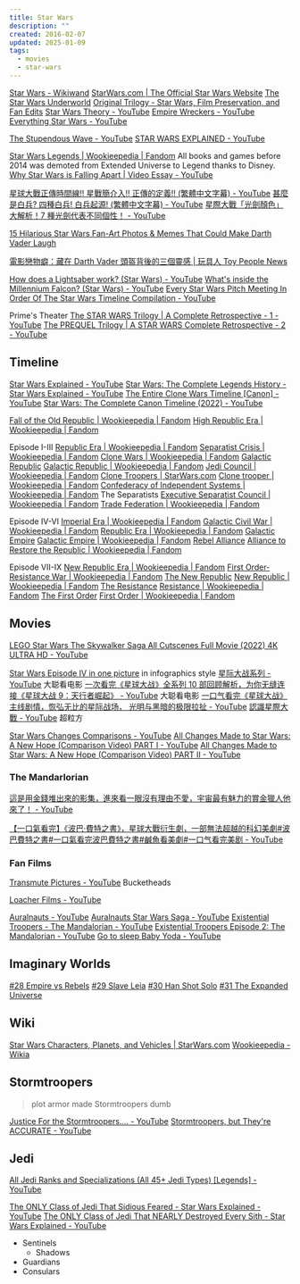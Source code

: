 ```yaml
---
title: Star Wars
description: ""
created: 2016-02-07
updated: 2025-01-09
tags:
  - movies
  - star-wars
---
```


[Star Wars - Wikiwand](http://www.wikiwand.com/en/Star_Wars)
[StarWars.com | The Official Star Wars Website](http://www.starwars.com/)
[The Star Wars Underworld](http://www.starwarsunderworld.com/)
[Original Trilogy - Star Wars, Film Preservation, and Fan Edits](https://originaltrilogy.com/)
[Star Wars Theory - YouTube](https://www.youtube.com/channel/UC8CbFnDTYkiVweaz8y9wd_Q)
[Empire Wreckers - YouTube](https://www.youtube.com/@empirewreckers)
[Everything Star Wars - YouTube](https://www.youtube.com/@StarWarsRebelsStar)

[The Stupendous Wave - YouTube](https://www.youtube.com/@TheStupendousWave)
[STAR WARS EXPLAINED - YouTube](https://www.youtube.com/playlist?list=PLGtejOzdTfmx39oyTPlybqqns7PSJsaFO)

[Star Wars Legends | Wookieepedia | Fandom](https://starwars.fandom.com/wiki/Star_Wars_Legends)
All books and games before 2014 was demoted from Extended Universe to Legend thanks to Disney.
[Why Star Wars is Falling Apart | Video Essay - YouTube](https://www.youtube.com/watch?v=hZAfdW9pvP0)

[星球大戰正傳時間線!! 星戰簡介入!! 正傳的定義!! (繁體中文字幕) - YouTube](https://www.youtube.com/watch?v=W_H2OIVKj-s&t=1s)
[甚麼是白兵? 四種白兵! 白兵起源! (繁體中文字幕) - YouTube](https://www.youtube.com/watch?v=QGhVDeF9K04)
[星際大戰「光劍顏色」大解析！7 種光劍代表不同個性！ - YouTube](https://www.youtube.com/watch?v=zPUd6o3sW24)

[15 Hilarious Star Wars Fan-Art Photos & Memes That Could Make Darth Vader Laugh](https://screenrant.com/star-wars-funniest-fan-art-photos-memes/)

[電影戀物癖：藏在 Darth Vader 頭盔背後的三個靈感 | 玩具人 Toy People News](https://www.toy-people.com/?p=49365)

[How does a Lightsaber work? (Star Wars) - YouTube](https://www.youtube.com/watch?v=KduIzGhnb5c)
[What's inside the Millennium Falcon? (Star Wars) - YouTube](https://www.youtube.com/watch?v=O5-WI7XN6uo)
[Every Star Wars Pitch Meeting In Order Of The Star Wars Timeline Compilation - YouTube](https://www.youtube.com/watch?v=o_le0iRslrU)

Prime's Theater
[The STAR WARS Trilogy | A Complete Retrospective - 1 - YouTube](https://www.youtube.com/watch?v=OMF1PgaIdJk)
[The PREQUEL Trilogy | A STAR WARS Complete Retrospective - 2 - YouTube](https://www.youtube.com/watch?v=8QtddvR5ZVs)

## Timeline

[Star Wars Explained - YouTube](https://www.youtube.com/c/StarWarsExplained)
[Star Wars: The Complete Legends History - Star Wars Explained - YouTube](https://www.youtube.com/watch?v=E9QyKl6dgA4)
[The Entire Clone Wars Timeline [Canon] - YouTube](https://www.youtube.com/watch?v=peg3vTiWAj8)
[Star Wars: The Complete Canon Timeline (2022) - YouTube](https://www.youtube.com/watch?v=6t81ODdOBKc)

[Fall of the Old Republic | Wookieepedia | Fandom](https://starwars.fandom.com/wiki/Fall_of_the_Old_Republic)
[High Republic Era | Wookieepedia | Fandom](https://starwars.fandom.com/wiki/High_Republic_Era)

Episode I-III
[Republic Era | Wookieepedia | Fandom](https://starwars.fandom.com/wiki/Republic_Era)
[Separatist Crisis | Wookieepedia | Fandom](https://starwars.fandom.com/wiki/Separatist_Crisis)
[Clone Wars | Wookieepedia | Fandom](https://starwars.fandom.com/wiki/Clone_Wars)
[Galactic Republic](http://www.starwars.com/databank/galactic-republic)
[Galactic Republic | Wookieepedia | Fandom](https://starwars.fandom.com/wiki/Galactic_Republic)
[Jedi Council | Wookieepedia | Fandom](https://starwars.fandom.com/wiki/Jedi_Council)
[Clone Troopers | StarWars.com](http://www.starwars.com/databank/clone-troopers)
[Clone trooper | Wookieepedia | Fandom](https://starwars.fandom.com/wiki/Clone_trooper)
[Confederacy of Independent Systems | Wookieepedia | Fandom](https://starwars.fandom.com/wiki/Confederacy_of_Independent_Systems) The Separatists
[Executive Separatist Council | Wookieepedia | Fandom](https://starwars.fandom.com/wiki/Executive_Separatist_Council)
[Trade Federation | Wookieepedia | Fandom](https://starwars.fandom.com/wiki/Trade_Federation)

Episode IV-VI
[Imperial Era | Wookieepedia | Fandom](https://starwars.fandom.com/wiki/Imperial_Era)
[Galactic Civil War | Wookieepedia | Fandom](https://starwars.fandom.com/wiki/Galactic_Civil_War)
[Republic Era | Wookieepedia | Fandom](https://starwars.fandom.com/wiki/Republic_Era)
[Galactic Empire](http://www.starwars.com/databank/galactic-empire)
[Galactic Empire | Wookieepedia | Fandom](https://starwars.fandom.com/wiki/Galactic_Empire)
[Rebel Alliance](http://www.starwars.com/databank/rebel-alliance)
[Alliance to Restore the Republic | Wookieepedia | Fandom](https://starwars.fandom.com/wiki/Alliance_to_Restore_the_Republic)

Episode VII-IX
[New Republic Era | Wookieepedia | Fandom](https://starwars.fandom.com/wiki/New_Republic_Era)
[First Order-Resistance War | Wookieepedia | Fandom](https://starwars.fandom.com/wiki/First_Order-Resistance_War)
[The New Republic](http://www.starwars.com/databank/the-new-republic)
[New Republic | Wookieepedia | Fandom](https://starwars.fandom.com/wiki/New_Republic)
[The Resistance](http://www.starwars.com/databank/the-resistance)
[Resistance | Wookieepedia | Fandom](https://starwars.fandom.com/wiki/Resistance)
[The First Order](http://www.starwars.com/databank/the-first-order)
[First Order | Wookieepedia | Fandom](https://starwars.fandom.com/wiki/First_Order)

## Movies

[LEGO Star Wars The Skywalker Saga All Cutscenes Full Movie (2022) 4K ULTRA HD - YouTube](https://www.youtube.com/watch?v=xb_nXMkF18A)

[Star Wars Episode IV in one picture](http://swanh.net/) in infographics style
[星际大战系列 - YouTube](https://www.youtube.com/playlist?list=PLzQ6y52QTNAxSh9G57iDoW82F52Vu5jkG) 大聪看电影
[一次看完《星球大战》全系列 10 部回顾解析，为你无缝连接《星球大战 9：天行者崛起》 - YouTube](https://www.youtube.com/watch?v=__glibS28yM) 大聪看电影
[一口气看完《星球大战》主线剧情，恢弘无比的星际战场， 光明与黑暗的极限拉扯 - YouTube](https://www.youtube.com/watch?v=ahs4wceaZtQ)
[認識星際大戰 - YouTube](https://www.youtube.com/playlist?list=PLNsYSXaDLA89dP3cUfyy3FA8M0gdu8mBV) 超粒方

[Star Wars Changes Comparisons - YouTube](https://www.youtube.com/playlist?list=PLFDZ8z9dXRGx4Z21LS-meWQjIuniIq7aw)
[All Changes Made to Star Wars: A New Hope (Comparison Video) PART I - YouTube](https://www.youtube.com/watch?v=RNbzSH84mj0)
[All Changes Made to Star Wars: A New Hope (Comparison Video) PART II - YouTube](https://www.youtube.com/watch?v=uvbrVFP_f0w)

### The Mandarlorian

[這是用金錢堆出來的影集，進來看一眼沒有理由不愛，宇宙最有魅力的賞金獵人他來了！ - YouTube](https://www.youtube.com/watch?v=QJk_lqYy3aY)

[【一口氣看完】《波巴·費特之書》，星球大戰衍生劇，一部無法超越的科幻美劇#波巴費特之書#一口氣看完波巴費特之書#鹹魚看美劇#一口气看完美剧 - YouTube](https://www.youtube.com/watch?v=kPxyqo4aqwQ)

### Fan Films

[Transmute Pictures - YouTube](https://www.youtube.com/c/TransmutePictures/featured) Bucketheads

[Loacher Films - YouTube](https://www.youtube.com/c/loacherfilms)

[Auralnauts - YouTube](https://www.youtube.com/c/Auralnauts)
[Auralnauts Star Wars Saga - YouTube](https://www.youtube.com/playlist?list=PLINl9l0igYjzIipxsD4Y59_Jjxe4N3pZo)
[Existential Troopers - The Mandalorian - YouTube](https://www.youtube.com/watch?v=gKppwACQ-qk)
[Existential Troopers Episode 2: The Mandalorian - YouTube](https://www.youtube.com/watch?v=eoU_7Xg3Zzw)
[Go to sleep Baby Yoda - YouTube](https://www.youtube.com/watch?v=Bwzt1itvW6Q)

## Imaginary Worlds

[#28 Empire vs Rebels](http://www.imaginaryworldspodcast.org/empire-vs-rebels.html)
[#29 Slave Leia](http://www.imaginaryworldspodcast.org/slave-leia.html)
[#30 Han Shot Solo](http://www.imaginaryworldspodcast.org/han-shot-solo.html)
[#31 The Expanded Universe](http://www.imaginaryworldspodcast.org/the-expanded-universe.html)

## Wiki

[Star Wars Characters, Planets, and Vehicles | StarWars.com](http://www.starwars.com/databank)
[Wookieepedia - Wikia](http://starwars.fandom.com/wiki/Main_Page)

## Stormtroopers

> plot armor made Stormtroopers dumb

[Justice For the Stormtroopers.... - YouTube](https://www.youtube.com/watch?v=yCgGDFP8Tk4)
[Stormtroopers, but They're ACCURATE - YouTube](https://www.youtube.com/watch?v=P9bDzHP6_Pk)

## Jedi

[All Jedi Ranks and Specializations (All 45+ Jedi Types) [Legends] - YouTube](https://www.youtube.com/watch?v=rYVy1SAEfmQ)

[The ONLY Class of Jedi That Sidious Feared - Star Wars Explained - YouTube](https://www.youtube.com/watch?v=FsPcuR5EMCo)
[The ONLY Class of Jedi That NEARLY Destroyed Every Sith - Star Wars Explained - YouTube](https://www.youtube.com/watch?v=S9Bc8mcmlt0)

- Sentinels
  - Shadows
- Guardians
- Consulars
